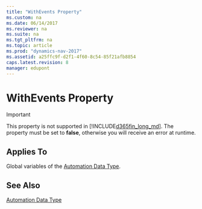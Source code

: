 ```yaml
---
title: "WithEvents Property"
ms.custom: na
ms.date: 06/14/2017
ms.reviewer: na
ms.suite: na
ms.tgt_pltfrm: na
ms.topic: article
ms.prod: "dynamics-nav-2017"
ms.assetid: a25ffc9f-d2f1-4f60-8c54-85f21afb8854
caps.latest.revision: 8
manager: edupont
---
```

# WithEvents Property
> [!IMPORTANT]  
>  This property is not supported in [!INCLUDE[d365fin_long_md](../includes/d365fin_long_md.md)]. The property must be set to **false**, otherwise you will receive an error at runtime.  
  
## Applies To  
 Global variables of the [Automation Data Type](../datatypes/devenv-automation-data-type.md).  
  
## See Also  
 [Automation Data Type](../datatypes/devenv-automation-data-Type.md)